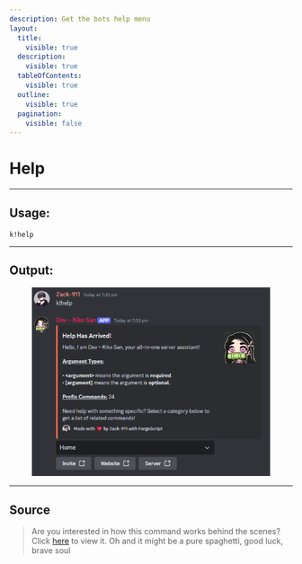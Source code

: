```yaml
---
description: Get the bots help menu
layout:
  title:
    visible: true
  description:
    visible: true
  tableOfContents:
    visible: true
  outline:
    visible: true
  pagination:
    visible: false
---
```


# Help

***

## Usage:

```
k!help
```

***

## Output:

<div align="left"><figure><img src="../../.gitbook/assets/Help.png" alt=""><figcaption></figcaption></figure></div>

***

## Source

> Are you interested in how this command works behind the scenes? Click [here](https://github.com/Kiko-Labs/Kiko-San/blob/stable/src/Prefix%20Commands/Utility/Help.js) to view it. Oh and it might be a pure spaghetti, good luck, brave soul
